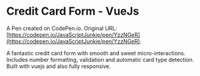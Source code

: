 # Credit Card Form - VueJs

A Pen created on CodePen.io. Original URL: [https://codepen.io/JavaScriptJunkie/pen/YzzNGeR](https://codepen.io/JavaScriptJunkie/pen/YzzNGeR).

A fantastic credit card form with smooth and sweet micro-interactions. Includes number formatting, validation and automatic card type detection. Built with vuejs and also fully responsive.

